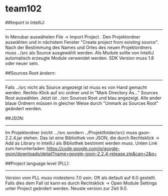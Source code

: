 team102
=======

##Import in IntelliJ:
___________________

In Menubar auswähelen File -> Import Project .
Den Projektordner auswählen und in nächstem Fenster "Create project from existing source".
Nach der Bestimmung des Names und Ortes des neuen Projektordners muss ../src als Source ausgewählt werden.
Als Module sollte von IntelliJ automatisch erzeugte Module verwendet werden.
SDK Version muss 1.8 oder neuer sein.


##Sources Root ändern:
____________________

Falls ../src nicht als Source angezeigt ist muss es von Hand gemacht werden. 
Rechts-Klick auf src ordner und in "Mark Directory As..." Sources Root auswählen. 
Jetzt ist ../src Sources Root und blau angezeigt. Alle ander blaue Ordnern müssen in gleicher Weise durch "Unmark as Sources Root" geändert werden.

##JSON:
_____

Im Projektordner (nicht .../src sondern ../Projektfolder/src) muss gson-2.2.4.jar stehen. Das ist eine Bibliothek von JSON, die durch Rechtsklick -> Add as Library in IntelliJ als Bibliothek bestimmt werden muss.
Unten Link zum herunterladen:
https://code.google.com/p/google-gson/downloads/detail?name=google-gson-2.2.4-release.zip&can=2&q=

##Project language level (PLL):
_______________________

Version vom PLL muss midestens 7.0 sein. Oft als default auf 6.0 gestellt.
Falls dies dem Fall ist kann es durch Rechtsklick -> Open Module Settings unter Project geändert werden. 
Neuste version zur Zeit 9.0.
